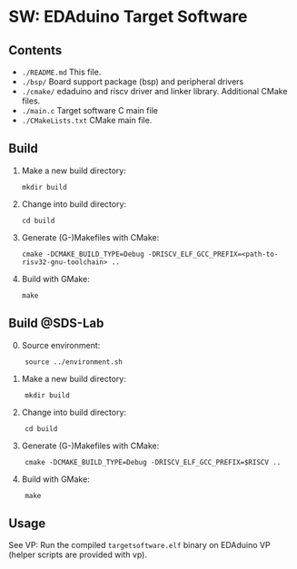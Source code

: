 # SW: EDAduino Target Software

## Contents

- `./README.md` This file.
- `./bsp/` Board support package (bsp) and peripheral drivers
- `./cmake/` edaduino and riscv driver and linker library. Additional CMake files.
- `./main.c` Target software C main file
- `./CMakeLists.txt` CMake main file.

## Build

1.  Make a new build directory: 

    `mkdir build`    

2.  Change into build directory:

    `cd build`     

3.  Generate (G-)Makefiles with CMake:

    `cmake -DCMAKE_BUILD_TYPE=Debug -DRISCV_ELF_GCC_PREFIX=<path-to-risv32-gnu-toolchain> ..`    

4.  Build with GMake:
    
    `make` 

## Build @SDS-Lab

0.  Source environment:

```    
    source ../environment.sh
```

1.  Make a new build directory: 

```
    mkdir build
```

2.  Change into build directory:

```
    cd build     
```

3.  Generate (G-)Makefiles with CMake:

```
    cmake -DCMAKE_BUILD_TYPE=Debug -DRISCV_ELF_GCC_PREFIX=$RISCV .. 
```

4.  Build with GMake:
    
```
    make 
```
    
## Usage

See VP: Run the compiled `targetsoftware.elf` binary on EDAduino VP (helper scripts are provided with vp).
